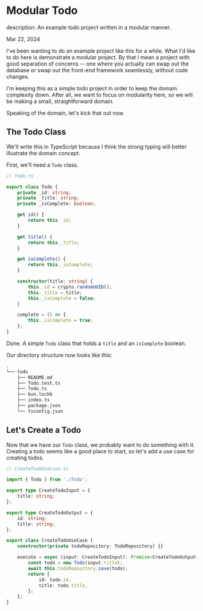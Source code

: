# Modular Todo

description: An example todo project written in a modular manner.

Mar 22, 2024

I've been wanting to do an example project like this for a while. What I'd like
to do here is demonstrate a modular project. By that I mean a project with good
separation of concerns -- one where you actually can swap out the database or swap
out the front-end framework seamlessly, without code changes.

I'm keeping this as a simple todo project in order to keep the domain complexity
down. After all, we want to focus on modularity here, so we will be making a
small, straightforward domain.

Speaking of the domain, let's kick that out now.

## The Todo Class

We'll write this in TypeScript because I think the strong typing will better
illustrate the domain concept.

First, we'll need a `Todo` class.

```typescript
// Todo.ts

export class Todo {
    private _id: string;
    private _title: string;
    private _isComplete: boolean;

    get id() {
        return this._id;
    }

    get title() {
        return this._title;
    }

    get isComplete() {
        return this._isComplete;
    }

    constructor(title: string) {
        this._id = crypto.randomUUID();
        this._title = title;
        this._isComplete = false;
    }

    complete = () => {
        this._isComplete = true;
    };
}
```

Done. A simple `Todo` class that holds a `title` and an `isComplete` boolean.

Our directory structure now looks like this:

```sh
.
└── todo
    ├── README.md
    ├── Todo.test.ts
    ├── Todo.ts
    ├── bun.lockb
    ├── index.ts
    ├── package.json
    └── tsconfig.json
```

## Let's Create a Todo

Now that we have our `Todo` class, we probably want to do something with it.
Creating a todo seems like a good place to start, so let's add a use case for
creating todos.

```typescript
// CreateTodoUseCase.ts

import { Todo } from './Todo';

export type CreateTodoInput = {
    title: string;
};

export type CreateTodoOutput = {
    id: string;
    title: string;
};

export class CreateTodoUseCase {
    constructor(private todoRepository: TodoRepository) {}

    execute = async (input: CreateTodoInput): Promise<CreateTodoOutput> => {
        const todo = new Todo(input.title);
        await this.todoRepository.save(todo);
        return {
            id: todo.id,
            title: todo.title,
        };
    };
}
```
